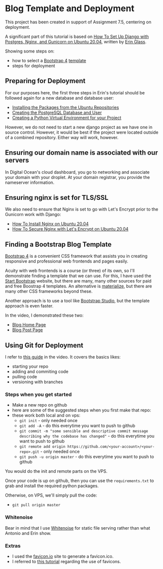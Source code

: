 # Blog Template and Deployment

This project has been created in support of Assignment 7.5, centering on deployment.

A significant part of this tutorial is based on [How To Set Up Django with Postgres, Nginx, and Gunicorn on Ubuntu 20.04](https://www.digitalocean.com/community/tutorials/how-to-set-up-django-with-postgres-nginx-and-gunicorn-on-ubuntu-20-04), written by [Erin Glass](https://www.digitalocean.com/community/users/eglass).

Showing some steps on:
* how to select a [Bootstrap 4](https://getbootstrap.com/) [template](https://startbootstrap.com/templates/blog-home)
* steps for deployment

## Preparing for Deployment

For our purposes here, the first three steps in Erin's tutorial should be followed again for a new database and database user:

* [Installing the Packages from the Ubuntu Repositories](https://www.digitalocean.com/community/tutorials/how-to-set-up-django-with-postgres-nginx-and-gunicorn-on-ubuntu-20-04#installing-the-packages-from-the-ubuntu-repositories)
* [Creating the PostgreSQL Database and User](https://www.digitalocean.com/community/tutorials/how-to-set-up-django-with-postgres-nginx-and-gunicorn-on-ubuntu-20-04#creating-the-postgresql-database-and-user)
* [Creating a Python Virtual Environment for your Project](https://www.digitalocean.com/community/tutorials/how-to-set-up-django-with-postgres-nginx-and-gunicorn-on-ubuntu-20-04#creating-a-python-virtual-environment-for-your-project)

However, we do not need to start a new django project as we have one in source control.  However, it would be best if the project were located outside of a combined repository.  Either way will work, however.

## Ensuring our domain name is associated with our servers

In Digital Ocean's cloud dashboard, you go to networking and associate your domain with your droplet.  At your domain registrar, you provide the nameserver information.

## Ensuring nginx is set for TLS/SSL

We also need to ensure that Nginx is set to go with Let's Encrypt prior to the Gunicorn work with Django:

* [How To Install Nginx on Ubuntu 20.04](https://www.digitalocean.com/community/tutorials/how-to-install-nginx-on-ubuntu-20-04)
* [How To Secure Nginx with Let's Encrypt on Ubuntu 20.04](https://www.digitalocean.com/community/tutorials/how-to-secure-nginx-with-let-s-encrypt-on-ubuntu-20-04)

## Finding a Bootstrap Blog Template

[Bootstrap 4](https://getbootstrap.com/) is a convenient CSS framework that assists you in creating responsive and professional web frontends and pages easily.

Acuity with web frontends is a course (or three) of its own, so I'll demonstrate finding a template that we can use.  For this, I have used the [Start Bootstrap](https://startbootstrap.com/) website, but there are many, many other sources for paid and free Boostrap 4 templates.  An alternative is [materialize](https://materializecss.com/), but there are many other CSS frameworks beyond these.

Another approach is to use a tool like [Bootstrap Studio](https://www.bootstrapstudio.io/), but the template approach is even faster.

In the video, I demonstrated these two:

* [Blog Home Page](https://startbootstrap.com/templates/blog-home/)
* [Blog Post Page](https://startbootstrap.com/templates/blog-post/)

## Using Git for Deployment

I refer to [this guide](http://rogerdudler.github.io/git-guide/) in the video. It covers the basics likes:

* starting your repo
* adding and commiting code
* pulling code
* versioning with branches

### Steps when you get started

* Make a new repo on github
* here are some of the suggested steps when you first make that repo:
* these work both local and on vps:
    * `git init` - only needed once 
    * `git add -A` - do this everytime you want to push to github
    * `git commit -m "some sensible and descriptive commit message describing why the codebase has changed"` - do this everytime you want to push to github
    * `git remote add origin https://github.com/<your-account>/<your-repo>.git` - only needed once
    * `git push -u origin master` - do this everytime you want to push to github

You would do the init and remote parts on the VPS.

Once your code is up on github, then you can use the `requirements.txt` to grab and install the required python packages.

Otherwise, on VPS, we'll simply pull the code:

* `git pull origin master`

### Whitenoise

Bear in mind that I use [Whitenoise](http://whitenoise.evans.io/en/stable/) for static file serving rather than what Antonio and Erin show.

### Extras

* I used the [favicon.io](https://favicon.io/favicon-generator/) site to generate a favicon.ico.
* I referred to [this tutorial](https://learndjango.com/tutorials/django-favicon-tutorial) regarding the use of favicons.
